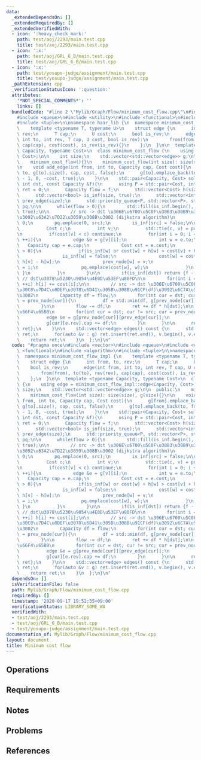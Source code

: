 ```yaml
---
data:
  _extendedDependsOn: []
  _extendedRequiredBy: []
  _extendedVerifiedWith:
  - icon: ':heavy_check_mark:'
    path: test/aoj/2293/main.test.cpp
    title: test/aoj/2293/main.test.cpp
  - icon: ':x:'
    path: test/aoj/GRL_6_B/main.test.cpp
    title: test/aoj/GRL_6_B/main.test.cpp
  - icon: ':x:'
    path: test/yosupo-judge/assignment/main.test.cpp
    title: test/yosupo-judge/assignment/main.test.cpp
  _pathExtension: cpp
  _verificationStatusIcon: ':question:'
  attributes:
    '*NOT_SPECIAL_COMMENTS*': ''
    links: []
  bundledCode: "#line 2 \"Mylib/Graph/Flow/minimum_cost_flow.cpp\"\n#include <vector>\n\
    #include <queue>\n#include <utility>\n#include <functional>\n#include <algorithm>\n\
    #include <tuple>\n\nnamespace haar_lib {\n  namespace minimum_cost_flow_impl {\n\
    \    template <typename T, typename U>\n    struct edge {\n      int from, to,\
    \ rev;\n      T cap;\n      U cost;\n      bool is_rev;\n      edge(int from,\
    \ int to, int rev, T cap, U cost, bool is_rev):\n        from(from), to(to), rev(rev),\
    \ cap(cap), cost(cost), is_rev(is_rev){}\n    };\n  }\n\n  template <typename\
    \ Capacity, typename Cost>\n  class minimum_cost_flow {\n    using edge = minimum_cost_flow_impl::edge<Capacity,\
    \ Cost>;\n\n    int size;\n    std::vector<std::vector<edge>> g;\n\n  public:\n\
    \    minimum_cost_flow(){}\n    minimum_cost_flow(int size): size(size), g(size){}\n\
    \n    void add_edge(int from, int to, Capacity cap, Cost cost){\n      g[from].emplace_back(from,\
    \ to, g[to].size(), cap, cost, false);\n      g[to].emplace_back(to, from, g[from].size()\
    \ - 1, 0, -cost, true);\n    }\n\n    std::pair<Capacity, Cost> solve(int src,\
    \ int dst, const Capacity &f){\n      using P = std::pair<Cost, int>;\n      Cost\
    \ ret = 0;\n      Capacity flow = f;\n      std::vector<Cost> h(size, 0), cost(size);\n\
    \      std::vector<bool> is_inf(size, true);\n      std::vector<int> prev_node(size),\
    \ prev_edge(size);\n      std::priority_queue<P, std::vector<P>, std::greater<P>>\
    \ pq;\n\n      while(flow > 0){\n        std::fill(is_inf.begin(), is_inf.end(),\
    \ true);\n\n        // src -> dst \u306E\u6700\u5C0F\u30B3\u30B9\u30C8\u7D4C\u8DEF\
    \u3092\u63A2\u7D22\u3059\u308B\u3002 (dijkstra algorithm)\n        cost[src] =\
    \ 0;\n        pq.emplace(0, src);\n        is_inf[src] = false;\n\n        while(!pq.empty()){\n\
    \          Cost c;\n          int v;\n          std::tie(c, v) = pq.top(); pq.pop();\n\
    \n          if(cost[v] < c) continue;\n          for(int i = 0; i < (int)g[v].size();\
    \ ++i){\n            edge &e = g[v][i];\n            int w = e.to;\n         \
    \   Capacity cap = e.cap;\n            Cost cst = e.cost;\n            if(cap\
    \ > 0){\n              if(is_inf[w] or cost[w] + h[w] > cost[v] + h[v] + cst){\n\
    \                is_inf[w] = false;\n                cost[w] = cost[v] + cst +\
    \ h[v] - h[w];\n                prev_node[w] = v;\n                prev_edge[w]\
    \ = i;\n                pq.emplace(cost[w], w);\n              }\n           \
    \ }\n          }\n        }\n\n        if(is_inf[dst]) return {f - flow, ret};\
    \ // dst\u3078\u5230\u9054\u4E0D\u53EF\u80FD\n\n        for(int i = 0; i < size;\
    \ ++i) h[i] += cost[i];\n\n        // src -> dst \u306E\u6700\u5C0F\u30B3\u30B9\
    \u30C8\u7D4C\u8DEF\u3078\u6D41\u305B\u308B\u91CF(df)\u3092\u6C7A\u5B9A\u3059\u308B\
    \u3002\n        Capacity df = flow;\n        for(int cur = dst; cur != src; cur\
    \ = prev_node[cur]){\n          df = std::min(df, g[prev_node[cur]][prev_edge[cur]].cap);\n\
    \        }\n\n        flow -= df;\n        ret += df * h[dst];\n\n        // cap\u306E\
    \u66F4\u65B0\n        for(int cur = dst; cur != src; cur = prev_node[cur]){\n\
    \          edge &e = g[prev_node[cur]][prev_edge[cur]];\n          e.cap -= df;\n\
    \          g[cur][e.rev].cap += df;\n        }\n      }\n\n      return {f - flow,\
    \ ret};\n    }\n\n    std::vector<edge> edges() const {\n      std::vector<edge>\
    \ ret;\n      for(auto &v : g) ret.insert(ret.end(), v.begin(), v.end());\n  \
    \    return ret;\n    }\n  };\n}\n"
  code: "#pragma once\n#include <vector>\n#include <queue>\n#include <utility>\n#include\
    \ <functional>\n#include <algorithm>\n#include <tuple>\n\nnamespace haar_lib {\n\
    \  namespace minimum_cost_flow_impl {\n    template <typename T, typename U>\n\
    \    struct edge {\n      int from, to, rev;\n      T cap;\n      U cost;\n  \
    \    bool is_rev;\n      edge(int from, int to, int rev, T cap, U cost, bool is_rev):\n\
    \        from(from), to(to), rev(rev), cap(cap), cost(cost), is_rev(is_rev){}\n\
    \    };\n  }\n\n  template <typename Capacity, typename Cost>\n  class minimum_cost_flow\
    \ {\n    using edge = minimum_cost_flow_impl::edge<Capacity, Cost>;\n\n    int\
    \ size;\n    std::vector<std::vector<edge>> g;\n\n  public:\n    minimum_cost_flow(){}\n\
    \    minimum_cost_flow(int size): size(size), g(size){}\n\n    void add_edge(int\
    \ from, int to, Capacity cap, Cost cost){\n      g[from].emplace_back(from, to,\
    \ g[to].size(), cap, cost, false);\n      g[to].emplace_back(to, from, g[from].size()\
    \ - 1, 0, -cost, true);\n    }\n\n    std::pair<Capacity, Cost> solve(int src,\
    \ int dst, const Capacity &f){\n      using P = std::pair<Cost, int>;\n      Cost\
    \ ret = 0;\n      Capacity flow = f;\n      std::vector<Cost> h(size, 0), cost(size);\n\
    \      std::vector<bool> is_inf(size, true);\n      std::vector<int> prev_node(size),\
    \ prev_edge(size);\n      std::priority_queue<P, std::vector<P>, std::greater<P>>\
    \ pq;\n\n      while(flow > 0){\n        std::fill(is_inf.begin(), is_inf.end(),\
    \ true);\n\n        // src -> dst \u306E\u6700\u5C0F\u30B3\u30B9\u30C8\u7D4C\u8DEF\
    \u3092\u63A2\u7D22\u3059\u308B\u3002 (dijkstra algorithm)\n        cost[src] =\
    \ 0;\n        pq.emplace(0, src);\n        is_inf[src] = false;\n\n        while(!pq.empty()){\n\
    \          Cost c;\n          int v;\n          std::tie(c, v) = pq.top(); pq.pop();\n\
    \n          if(cost[v] < c) continue;\n          for(int i = 0; i < (int)g[v].size();\
    \ ++i){\n            edge &e = g[v][i];\n            int w = e.to;\n         \
    \   Capacity cap = e.cap;\n            Cost cst = e.cost;\n            if(cap\
    \ > 0){\n              if(is_inf[w] or cost[w] + h[w] > cost[v] + h[v] + cst){\n\
    \                is_inf[w] = false;\n                cost[w] = cost[v] + cst +\
    \ h[v] - h[w];\n                prev_node[w] = v;\n                prev_edge[w]\
    \ = i;\n                pq.emplace(cost[w], w);\n              }\n           \
    \ }\n          }\n        }\n\n        if(is_inf[dst]) return {f - flow, ret};\
    \ // dst\u3078\u5230\u9054\u4E0D\u53EF\u80FD\n\n        for(int i = 0; i < size;\
    \ ++i) h[i] += cost[i];\n\n        // src -> dst \u306E\u6700\u5C0F\u30B3\u30B9\
    \u30C8\u7D4C\u8DEF\u3078\u6D41\u305B\u308B\u91CF(df)\u3092\u6C7A\u5B9A\u3059\u308B\
    \u3002\n        Capacity df = flow;\n        for(int cur = dst; cur != src; cur\
    \ = prev_node[cur]){\n          df = std::min(df, g[prev_node[cur]][prev_edge[cur]].cap);\n\
    \        }\n\n        flow -= df;\n        ret += df * h[dst];\n\n        // cap\u306E\
    \u66F4\u65B0\n        for(int cur = dst; cur != src; cur = prev_node[cur]){\n\
    \          edge &e = g[prev_node[cur]][prev_edge[cur]];\n          e.cap -= df;\n\
    \          g[cur][e.rev].cap += df;\n        }\n      }\n\n      return {f - flow,\
    \ ret};\n    }\n\n    std::vector<edge> edges() const {\n      std::vector<edge>\
    \ ret;\n      for(auto &v : g) ret.insert(ret.end(), v.begin(), v.end());\n  \
    \    return ret;\n    }\n  };\n}\n"
  dependsOn: []
  isVerificationFile: false
  path: Mylib/Graph/Flow/minimum_cost_flow.cpp
  requiredBy: []
  timestamp: '2020-09-17 19:52:35+09:00'
  verificationStatus: LIBRARY_SOME_WA
  verifiedWith:
  - test/aoj/2293/main.test.cpp
  - test/aoj/GRL_6_B/main.test.cpp
  - test/yosupo-judge/assignment/main.test.cpp
documentation_of: Mylib/Graph/Flow/minimum_cost_flow.cpp
layout: document
title: Minimum cost flow
---
```


## Operations

## Requirements

## Notes

## Problems

## References

